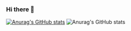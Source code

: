 ### Hi there 👋

[![Anurag's GitHub stats](https://github-readme-stats.vercel.app/api?username=Raghav-Balaji)](https://github.com/Raghav-Balaji/github-readme-stats)
![Anurag's GitHub stats](https://github-readme-stats.vercel.app/api?username=Raghav-Balaji&show=reviews,discussions_started,discussions_answered,prs_merged,prs_merged_percentage)
